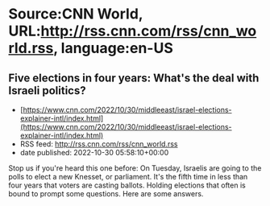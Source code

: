 # Source:CNN World, URL:http://rss.cnn.com/rss/cnn_world.rss, language:en-US

## Five elections in four years: What's the deal with Israeli politics?
 - [https://www.cnn.com/2022/10/30/middleeast/israel-elections-explainer-intl/index.html](https://www.cnn.com/2022/10/30/middleeast/israel-elections-explainer-intl/index.html)
 - RSS feed: http://rss.cnn.com/rss/cnn_world.rss
 - date published: 2022-10-30 05:58:10+00:00

Stop us if you're heard this one before: On Tuesday, Israelis are going to the polls to elect a new Knesset, or parliament. It's the fifth time in less than four years that voters are casting ballots. Holding elections that often is bound to prompt some questions. Here are some answers.

